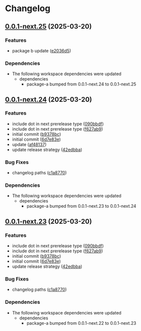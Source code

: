 # Changelog

## [0.0.1-next.25](https://github.com/obany/changelog/compare/package-b-0.0.1-next.24...package-b-0.0.1-next.25) (2025-03-20)


### Features

* package b update ([e2036d5](https://github.com/obany/changelog/commit/e2036d5ad331c5c02a68394b164b5658bbc39ceb))


### Dependencies

* The following workspace dependencies were updated
  * dependencies
    * package-a bumped from 0.0.1-next.24 to 0.0.1-next.25

## [0.0.1-next.24](https://github.com/obany/changelog/compare/package-b-0.0.1-next.23...package-b-0.0.1-next.24) (2025-03-20)


### Features

* include dot in next prerelease type ([090bbdf](https://github.com/obany/changelog/commit/090bbdff4466909bbdaaf27a61dd0d1bf8bac4d2))
* include dot in next prerelease type ([f627ab9](https://github.com/obany/changelog/commit/f627ab9c3b24536b1b59aae93333e982efef9773))
* initial commit ([b9378bc](https://github.com/obany/changelog/commit/b9378bc2766ab8c0f693c839d37e3e345eadde71))
* initial commit ([6d7e83e](https://github.com/obany/changelog/commit/6d7e83e5be444b7e470a04771efce6cb8de1ac4f))
* update ([af48137](https://github.com/obany/changelog/commit/af4813774073de10838b9a8c2bce220bd02fc198))
* update release strategy ([42edbba](https://github.com/obany/changelog/commit/42edbba7ff7ca9b934bd982dca80d0329db0153b))


### Bug Fixes

* changelog paths ([c1a8770](https://github.com/obany/changelog/commit/c1a8770443c49091e15af80d6a3dec4b74dbf4b7))


### Dependencies

* The following workspace dependencies were updated
  * dependencies
    * package-a bumped from 0.0.1-next.23 to 0.0.1-next.24

## [0.0.1-next.23](https://github.com/obany/changelog/compare/package-b-0.0.1-next.22...package-b-0.0.1-next.23) (2025-03-20)


### Features

* include dot in next prerelease type ([090bbdf](https://github.com/obany/changelog/commit/090bbdff4466909bbdaaf27a61dd0d1bf8bac4d2))
* include dot in next prerelease type ([f627ab9](https://github.com/obany/changelog/commit/f627ab9c3b24536b1b59aae93333e982efef9773))
* initial commit ([b9378bc](https://github.com/obany/changelog/commit/b9378bc2766ab8c0f693c839d37e3e345eadde71))
* initial commit ([6d7e83e](https://github.com/obany/changelog/commit/6d7e83e5be444b7e470a04771efce6cb8de1ac4f))
* update release strategy ([42edbba](https://github.com/obany/changelog/commit/42edbba7ff7ca9b934bd982dca80d0329db0153b))


### Bug Fixes

* changelog paths ([c1a8770](https://github.com/obany/changelog/commit/c1a8770443c49091e15af80d6a3dec4b74dbf4b7))


### Dependencies

* The following workspace dependencies were updated
  * dependencies
    * package-a bumped from 0.0.1-next.22 to 0.0.1-next.23
